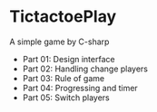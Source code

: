 # TictactoePlay
A simple game by C-sharp

+ Part 01: Design interface
+ Part 02: Handling change players
+ Part 03: Rule of game
+ Part 04: Progressing and timer
+ Part 05: Switch players